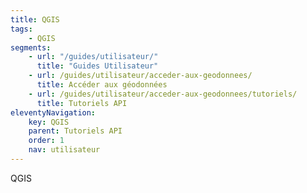 ```yaml
---
title: QGIS
tags:
    - QGIS
segments:
    - url: "/guides/utilisateur/"
      title: "Guides Utilisateur"
    - url: /guides/utilisateur/acceder-aux-geodonnees/
      title: Accéder aux géodonnées
    - url: /guides/utilisateur/acceder-aux-geodonnees/tutoriels/
      title: Tutoriels API
eleventyNavigation:
    key: QGIS
    parent: Tutoriels API
    order: 1
    nav: utilisateur
---
```


QGIS
